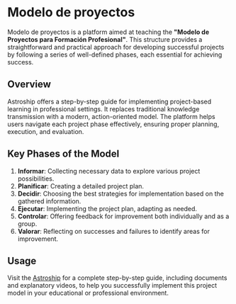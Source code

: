 # Modelo de proyectos

Modelo de proyectos is a platform aimed at teaching the **"Modelo de Proyectos para Formación Profesional"**. This structure provides a straightforward and practical approach for developing successful projects by following a series of well-defined phases, each essential for achieving success.

## Overview

Astroship offers a step-by-step guide for implementing project-based learning in professional settings. It replaces traditional knowledge transmission with a modern, action-oriented model. The platform helps users navigate each project phase effectively, ensuring proper planning, execution, and evaluation.

## Key Phases of the Model

1. **Informar**: Collecting necessary data to explore various project possibilities.
2. **Planificar**: Creating a detailed project plan.
3. **Decidir**: Choosing the best strategies for implementation based on the gathered information.
4. **Ejecutar**: Implementing the project plan, adapting as needed.
5. **Controlar**: Offering feedback for improvement both individually and as a group.
6. **Valorar**: Reflecting on successes and failures to identify areas for improvement.

## Usage

Visit the [Astroship](https://villarley.github.io/astroship/) for a complete step-by-step guide, including documents and explanatory videos, to help you successfully implement this project model in your educational or professional environment.

